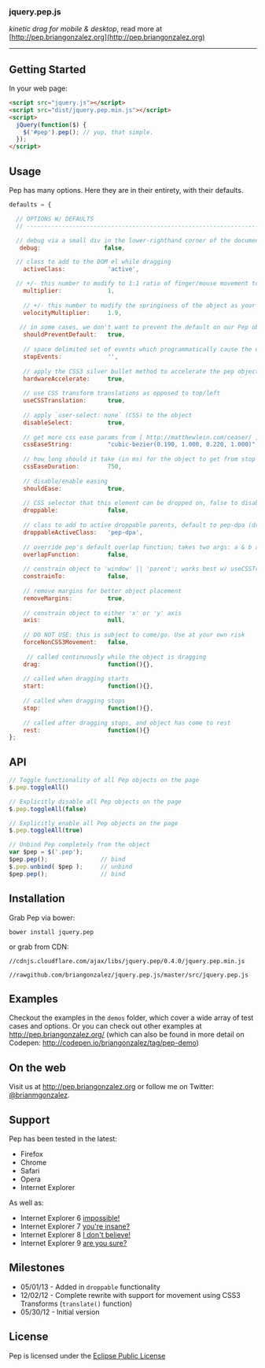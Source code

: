 ### jquery.pep.js

*kinetic drag for mobile & desktop*, read more at [http://pep.briangonzalez.org](http://pep.briangonzalez.org)

-------


## Getting Started
In your web page:

```html
<script src="jquery.js"></script>
<script src="dist/jquery.pep.min.js"></script>
<script>
  jQuery(function($) {
    $('#pep').pep(); // yup, that simple.
  });
</script>
```

## Usage
Pep has many options. Here they are in their entirety, with their defaults.
```javascript
defaults = {

  // OPTIONS W/ DEFAULTS
  // --------------------------------------------------------------------------------

  // debug via a small div in the lower-righthand corner of the document  
   debug:                  false,  

  // class to add to the DOM el while dragging                                      
    activeClass:            'active',   

  // +/- this number to modify to 1:1 ratio of finger/mouse movement to el movement                                  
    multiplier:             1,     
    
    // +/- this number to modify the springiness of the object as your release it                            
    velocityMultiplier:     1.9, 
                                         
   // in some cases, we don't want to prevent the default on our Pep object, your call
    shouldPreventDefault:   true,
    
    // space delimited set of events which programmatically cause the object to stop
    stopEvents:             '',                                           
    
    // apply the CSS3 silver bullet method to accelerate the pep object: http://indiegamr.com/ios6-html-hardware-acceleration-changes-and-how-to-fix-them/
    hardwareAccelerate:     true,                                         
    
    // use CSS transform translations as opposed to top/left
    useCSSTranslation:      true,                                         
    
    // apply `user-select: none` (CSS) to the object
    disableSelect:          true,                                         
    
    // get more css ease params from [ http://matthewlein.com/ceaser/ ]
    cssEaseString:          "cubic-bezier(0.190, 1.000, 0.220, 1.000)",   
    
    // how long should it take (in ms) for the object to get from stop to rest?
    cssEaseDuration:        750,                                          
    
    // disable/enable easing
    shouldEase:             true,                                         
    
    // CSS selector that this element can be dropped on, false to disable
    droppable:              false,                                        
    
    // class to add to active droppable parents, default to pep-dpa (droppable parent active)
    droppableActiveClass:   'pep-dpa',                                    
    
    // override pep's default overlap function; takes two args: a & b and returns true if they overlap
    overlapFunction:        false,                                        
    
    // constrain object to 'window' || 'parent'; works best w/ useCSSTranslation set to false
    constrainTo:            false,                                        
    
    // remove margins for better object placement
    removeMargins:          true,                                         
    
    // constrain object to either 'x' or 'y' axis
    axis:                   null,                                         
    
    // DO NOT USE: this is subject to come/go. Use at your own risk
    forceNonCSS3Movement:   false,                                        
    
     // called continuously while the object is dragging 
    drag:                   function(){},                                
    
    // called when dragging starts
    start:                  function(){},                                 
    
    // called when dragging stops
    stop:                   function(){},                                 
    
    // called after dragging stops, and object has come to rest
    rest:                   function(){}                                  
}; 
```

## API
```javascript
// Toggle functionality of all Pep objects on the page
$.pep.toggleAll()

// Explicitly disable all Pep objects on the page
$.pep.toggleAll(false)

// Explicitly enable all Pep objects on the page
$.pep.toggleAll(true)

// Unbind Pep completely from the object
var $pep = $('.pep');
$pep.pep();               // bind
$.pep.unbind( $pep );     // unbind
$pep.pep();               // bind

````

## Installation
Grab Pep via bower:

```shell
bower install jquery.pep
````

or grab from CDN:

````
//cdnjs.cloudflare.com/ajax/libs/jquery.pep/0.4.0/jquery.pep.min.js
````
````
//rawgithub.com/briangonzalez/jquery.pep.js/master/src/jquery.pep.js
````

## Examples
Checkout the examples in the `demos` folder, which cover a wide array of test cases and options. Or you can check out other examples at http://pep.briangonzalez.org/ (which can also be found in more detail on Codepen: http://codepen.io/briangonzalez/tag/pep-demo)

## On the web
Visit us at http://pep.briangonzalez.org or follow me on Twitter: [@brianmgonzalez](https://twitter.com/brianmgonzalez).

## Support
Pep has been tested in the latest:

  - Firefox
  - Chrome 
  - Safari
  - Opera
  - Internet Explorer

As well as:

  - Internet Explorer 6 [impossible!](http://www.youtube.com/watch?v=acc92L-Lhes&feature=youtu.be)
  - Internet Explorer 7 [you're insane?](http://www.youtube.com/watch?v=8Qxo4q4ofVU&feature=youtu.be)
  - Internet Explorer 8 [I don't believe!](http://www.youtube.com/watch?v=WWKq3ovMbOQ&feature=youtu.be)
  - Internet Explorer 9 [are you sure?](http://www.youtube.com/watch?v=xYxQdkyzDnI&feature=youtu.be)

## Milestones
  - 05/01/13  -   Added in `droppable` functionality
  - 12/02/12  -   Complete rewrite with support for movement using CSS3 Transforms (`translate()` function)
  - 05/30/12  -   Initial version

## License

Pep is licensed under the [Eclipse Public License](http://www.eclipse.org/legal/epl-v10.html)
